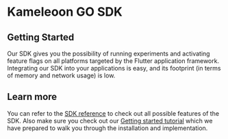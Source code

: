 # Kameleoon GO SDK

## Getting Started

Our SDK gives you the possibility of running experiments and activating feature flags on all platforms targeted by the Flutter application framework. Integrating our SDK into your applications is easy, and its footprint (in terms of memory and network usage) is low.

## Learn more

You can refer to the [SDK reference](https://developers.kameleoon.com/go-sdk.html#reference) to check out all possible features of the SDK. Also make sure you check out our [Getting started tutorial](https://developers.kameleoon.com/go-sdk.html#getting-started) which we have prepared to walk you through the installation and implementation.
